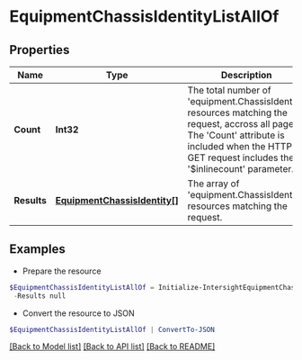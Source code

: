 # EquipmentChassisIdentityListAllOf
## Properties

Name | Type | Description | Notes
------------ | ------------- | ------------- | -------------
**Count** | **Int32** | The total number of &#39;equipment.ChassisIdentity&#39; resources matching the request, accross all pages. The &#39;Count&#39; attribute is included when the HTTP GET request includes the &#39;$inlinecount&#39; parameter. | [optional] 
**Results** | [**EquipmentChassisIdentity[]**](EquipmentChassisIdentity.md) | The array of &#39;equipment.ChassisIdentity&#39; resources matching the request. | [optional] 

## Examples

- Prepare the resource
```powershell
$EquipmentChassisIdentityListAllOf = Initialize-IntersightEquipmentChassisIdentityListAllOf  -Count null `
 -Results null
```

- Convert the resource to JSON
```powershell
$EquipmentChassisIdentityListAllOf | ConvertTo-JSON
```

[[Back to Model list]](../README.md#documentation-for-models) [[Back to API list]](../README.md#documentation-for-api-endpoints) [[Back to README]](../README.md)

